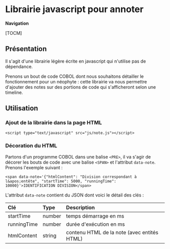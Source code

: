 # Librairie javascript pour annoter

**Navigation**

[TOCM]

## Présentation
Il s'agit d'une librairie légère écrite en javascript qui n'utilise pas de dépendance.

Prenons un bout de code COBOL dont nous souhaitons détailler le fonctionnement pour un néophyte :
cette librairie va nous permettre d'ajouter des notes sur des portions de code qui s'afficheront selon une timeline. 

## Utilisation
### Ajout de la librairie dans la page HTML
`<script type="text/javascript" src="js/note.js"></script>`

### Décoration du HTML
Partons d'un programme COBOL dans une balise `<PRE>`, il va s'agir de décorer les bouts de code avec une balise `<SPAN>` et l'attribut `data-note`.
Prenons l'exemple suivant :
 
`<span data-note='{"htmlContent": "Division correspondant à l&apos;entête", "startTime": 5000, "runningTime": 10000}'>IDENTIFICATION DIVISION</span>`

L'attribut `data-note` contient du JSON dont voici le détail des clés :

| Clé  | Type  | Description |
| :--- | :--- | :--- |
| startTime      | number | temps démarrage en ms |
| runningTime      | number        | durée d'exécution en ms |
| htmlContent | string        | contenu HTML de la note (avec entités HTML) |